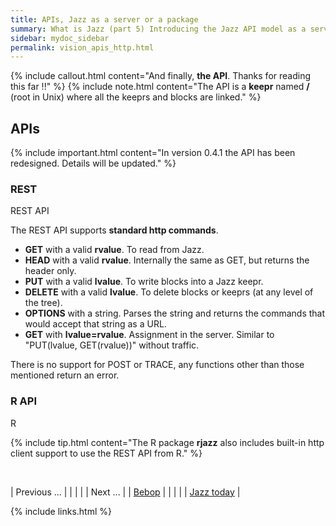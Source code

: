 ```yaml
---
title: APIs, Jazz as a server or a package
summary: What is Jazz (part 5) Introducing the Jazz API model as a server and from the clients.
sidebar: mydoc_sidebar
permalink: vision_apis_http.html
---
```


{% include callout.html content="And finally, **the API**. Thanks for reading this far !!" %}
{% include note.html content="The API is a **keepr** named **/** (root in Unix) where all the keeprs and blocks are linked." %}

## APIs

{% include important.html content="In version 0.4.1 the API has been redesigned. Details will be updated." %}

### REST

<span class="label label-info">REST API</span>

The REST API supports **standard http commands**.

* **GET** with a valid **rvalue**. To read from Jazz.
* **HEAD** with a valid **rvalue**. Internally the same as GET, but returns the header only.
* **PUT** with a valid **lvalue**. To write blocks into a Jazz keepr.
* **DELETE** with a valid **lvalue**. To delete blocks or keeprs (at any level of the tree).
* **OPTIONS** with a string. Parses the string and returns the commands that would accept that string as a URL.
* **GET** with **lvalue=rvalue**. Assignment in the server. Similar to "PUT(lvalue, GET(rvalue))" without traffic.

There is no support for POST or TRACE, any functions other than those mentioned return an error.

### R API

<span class="label label-info">R</span>

{% include tip.html content="The R package **rjazz** also includes built-in http client support to use the REST API from R." %}

<br/>

| <span class="label label-default">Previous ...</span> | | | | | <span class="label label-info">Next ...</span> |
| [Bebop](vision_bop_fields_contexts.html) | | | | | [Jazz today](using_jazz_today.html) |

{% include links.html %}
